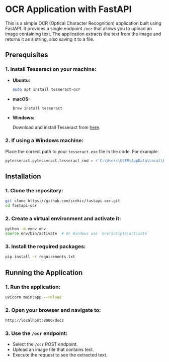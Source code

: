 # OCR Application with FastAPI

This is a simple OCR (Optical Character Recognition) application built using FastAPI. It provides a single endpoint `/ocr` that allows you to upload an image containing text. The application extracts the text from the image and returns it as a string, also saving it to a file.

## Prerequisites

### 1. Install Tesseract on your machine:

- **Ubuntu:**
  ```bash
  sudo apt install tesseract-ocr
- **macOS:**
  ```bash
  brew install tesseract
- **Windows:**

  Download and install Tesseract from [here](https://github.com/UB-Mannheim/tesseract/wiki).

### 2. If using a Windows machine:
Place the correct path to your `tesseract.exe` file in the code. For example:
```python
pytesseract.pytesseract.tesseract_cmd = r'C:\Users\USER\AppData\Local\Programs\Tesseract-OCR\tesseract.exe'
```

## Installation
### 1. Clone the repository:
```bash
git clone https://github.com/scekic/fastapi-ocr.git
cd fastapi-ocr
```
### 2. Create a virtual environment and activate it:
```bash
python -m venv env
source env/bin/activate  # On Windows use `env\Scripts\activate`
```
### 3. Install the required packages:
```bash
pip install -r requirements.txt
```

## Running the Application
### 1. Run the application:
```bash
uvicorn main:app --reload
```
### 2. Open your browser and navigate to:
```bash
http://localhost:8000/docs
```
### 3. Use the `/ocr` endpoint:

- Select the `/ocr` POST endpoint.
- Upload an image file that contains text.
- Execute the request to see the extracted text.
